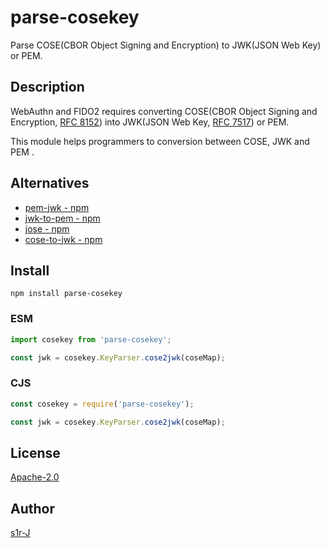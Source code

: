 # parse-cosekey

Parse COSE(CBOR Object Signing and Encryption) to JWK(JSON Web Key) or PEM.

## Description

WebAuthn and FIDO2 requires converting COSE(CBOR Object Signing and Encryption, [RFC 8152](https://datatracker.ietf.org/doc/html/rfc8152)) into JWK(JSON Web Key, [RFC 7517](https://datatracker.ietf.org/doc/html/rfc7517)) or PEM.

This module helps programmers to conversion between COSE, JWK and PEM .

## Alternatives

- [pem-jwk - npm](https://www.npmjs.com/package/pem-jwk)
- [jwk-to-pem - npm](https://www.npmjs.com/package/jwk-to-pem)
- [jose - npm](https://www.npmjs.com/package/jose)
- [cose-to-jwk - npm](https://www.npmjs.com/package/cose-to-jwk)

## Install

```
npm install parse-cosekey
```

### ESM

```js
import cosekey from 'parse-cosekey';

const jwk = cosekey.KeyParser.cose2jwk(coseMap);
```

### CJS

```js
const cosekey = require('parse-cosekey');

const jwk = cosekey.KeyParser.cose2jwk(coseMap);
```

## License

[Apache-2.0](http://www.apache.org/licenses/LICENSE-2.0.html)

## Author

[s1r-J](https://github.com/s1r-J)
